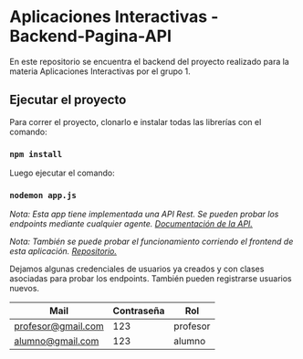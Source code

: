 # Aplicaciones Interactivas - Backend-Pagina-API

En este repositorio se encuentra el backend del proyecto realizado para la materia Aplicaciones Interactivas por el grupo 1.

## Ejecutar el proyecto

Para correr el proyecto, clonarlo e instalar todas las librerías con el comando:

### `npm install`

Luego ejecutar el comando:

### `nodemon app.js`

*Nota: Esta app tiene implementada una API Rest. Se pueden probar los endpoints mediante cualquier agente. [Documentación de la API. ](https://documenter.getpostman.com/view/17566582/2s8YsqUtwQ#intro)*

*Nota: También se puede probar el funcionamiento corriendo el frontend de esta aplicación. [Repositorio.](https://github.com/IgnacioSorgentini/Pagina-Web-Market-Profesores)*


Dejamos algunas credenciales de usuarios ya creados y con clases asociadas para probar los endpoints. También pueden registrarse usuarios nuevos.

Mail | Contraseña | Rol
--- | --- | --- |
profesor@gmail.com | 123 | profesor
alumno@gmail.com | 123 | alumno
